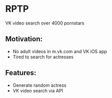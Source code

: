 # RPTP

VK video search over 4000 pornstars

## Motivation:

- No adult videos in m.vk.com and VK iOS app
- Tired to search for actresses

## Features:

- Generate random actress
- VK video search via API

